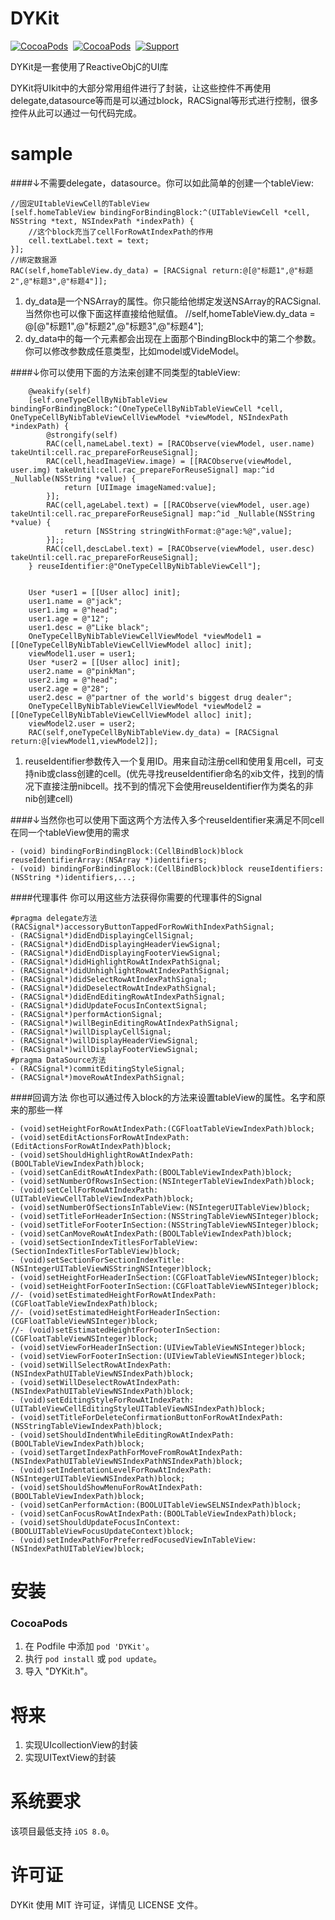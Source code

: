 DYKit
==============
[![CocoaPods](http://img.shields.io/cocoapods/v/YYKit.svg?style=flat)](http://cocoapods.org/pods/DYKit)&nbsp;
[![CocoaPods](http://img.shields.io/cocoapods/p/YYKit.svg?style=flat)](http://cocoadocs.org/docsets/DYKit)&nbsp;
[![Support](https://img.shields.io/badge/support-iOS%208%2B%20-blue.svg?style=flat)](https://www.apple.com/nl/ios/)&nbsp;

DYKit是一套使用了ReactiveObjC的UI库

DYKit将UIkit中的大部分常用组件进行了封装，让这些控件不再使用delegate,datasource等而是可以通过block，RACSignal等形式进行控制，很多控件从此可以通过一句代码完成。

sample
==============
####↓不需要delegate，datasource。你可以如此简单的创建一个tableView:

```objc
//固定UItableViewCell的TableView
[self.homeTableView bindingForBindingBlock:^(UITableViewCell *cell, NSString *text, NSIndexPath *indexPath) {
    //这个block充当了cellForRowAtIndexPath的作用
    cell.textLabel.text = text;
}];
//绑定数据源
RAC(self,homeTableView.dy_data) = [RACSignal return:@[@"标题1",@"标题2",@"标题3",@"标题4"]];
```
1. dy_data是一个NSArray的属性。你只能给他绑定发送NSArray的RACSignal.当然你也可以像下面这样直接给他赋值。
//self,homeTableView.dy_data = @[@"标题1",@"标题2",@"标题3",@"标题4"];  
2. dy_data中的每一个元素都会出现在上面那个BindingBlock中的第二个参数。你可以修改参数成任意类型，比如model或VideModel。



####↓你可以使用下面的方法来创建不同类型的tableView:

```objc
    @weakify(self)
    [self.oneTypeCellByNibTableView bindingForBindingBlock:^(OneTypeCellByNibTableViewCell *cell, OneTypeCellByNibTableViewCellViewModel *viewModel, NSIndexPath *indexPath) {
        @strongify(self)
        RAC(cell,nameLabel.text) = [RACObserve(viewModel, user.name) takeUntil:cell.rac_prepareForReuseSignal];
        RAC(cell,headImageView.image) = [[RACObserve(viewModel, user.img) takeUntil:cell.rac_prepareForReuseSignal] map:^id _Nullable(NSString *value) {
            return [UIImage imageNamed:value];
        }];
        RAC(cell,ageLabel.text) = [[RACObserve(viewModel, user.age) takeUntil:cell.rac_prepareForReuseSignal] map:^id _Nullable(NSString *value) {
            return [NSString stringWithFormat:@"age:%@",value];
        }];;
        RAC(cell,descLabel.text) = [RACObserve(viewModel, user.desc) takeUntil:cell.rac_prepareForReuseSignal];
    } reuseIdentifier:@"OneTypeCellByNibTableViewCell"];
    
    
    User *user1 = [[User alloc] init];
    user1.name = @"jack";
    user1.img = @"head";
    user1.age = @"12";
    user1.desc = @"Like black";
    OneTypeCellByNibTableViewCellViewModel *viewModel1 = [[OneTypeCellByNibTableViewCellViewModel alloc] init];
    viewModel1.user = user1;
    User *user2 = [[User alloc] init];
    user2.name = @"pinkMan";
    user2.img = @"head";
    user2.age = @"28";
    user2.desc = @"partner of the world's biggest drug dealer";
    OneTypeCellByNibTableViewCellViewModel *viewModel2 = [[OneTypeCellByNibTableViewCellViewModel alloc] init];
    viewModel2.user = user2;
    RAC(self,oneTypeCellByNibTableView.dy_data) = [RACSignal return:@[viewModel1,viewModel2]];
```
1. reuseIdentifier参数传入一个复用ID。用来自动注册cell和使用复用cell，可支持nib或class创建的cell。(优先寻找reuseIdentifier命名的xib文件，找到的情况下直接注册nibcell。找不到的情况下会使用reuseIdentifier作为类名的非nib创建cell)


####↓当然你也可以使用下面这两个方法传入多个reuseIdentifier来满足不同cell在同一个tableView使用的需求 

```objc
- (void) bindingForBindingBlock:(CellBindBlock)block reuseIdentifierArray:(NSArray *)identifiers;
- (void) bindingForBindingBlock:(CellBindBlock)block reuseIdentifiers:(NSString *)identifiers,...;
```

####代理事件
你可以用这些方法获得你需要的代理事件的Signal

```objc
#pragma delegate方法
(RACSignal*)accessoryButtonTappedForRowWithIndexPathSignal;
- (RACSignal*)didEndDisplayingCellSignal;
- (RACSignal*)didEndDisplayingHeaderViewSignal;
- (RACSignal*)didEndDisplayingFooterViewSignal;
- (RACSignal*)didHighlightRowAtIndexPathSignal;
- (RACSignal*)didUnhighlightRowAtIndexPathSignal;
- (RACSignal*)didSelectRowAtIndexPathSignal;
- (RACSignal*)didDeselectRowAtIndexPathSignal;
- (RACSignal*)didEndEditingRowAtIndexPathSignal;
- (RACSignal*)didUpdateFocusInContextSignal;
- (RACSignal*)performActionSignal;
- (RACSignal*)willBeginEditingRowAtIndexPathSignal;
- (RACSignal*)willDisplayCellSignal;
- (RACSignal*)willDisplayHeaderViewSignal;
- (RACSignal*)willDisplayFooterViewSignal;
#pragma DataSource方法
- (RACSignal*)commitEditingStyleSignal;
- (RACSignal*)moveRowAtIndexPathSignal;
```

####回调方法
你也可以通过传入block的方法来设置tableView的属性。名字和原来的那些一样

```objc
- (void)setHeightForRowAtIndexPath:(CGFloatTableViewIndexPath)block;
- (void)setEditActionsForRowAtIndexPath:(EditActionsForRowAtIndexPath)block;
- (void)setShouldHighlightRowAtIndexPath:(BOOLTableViewIndexPath)block;
- (void)setCanEditRowAtIndexPath:(BOOLTableViewIndexPath)block;
- (void)setNumberOfRowsInSection:(NSIntegerTableViewIndexPath)block;
- (void)setCellForRowAtIndexPath:(UITableViewCellTableViewIndexPath)block;
- (void)setNumberOfSectionsInTableView:(NSIntegerUITableView)block;
- (void)setTitleForHeaderInSection:(NSStringTableViewNSInteger)block;
- (void)setTitleForFooterInSection:(NSStringTableViewNSInteger)block;
- (void)setCanMoveRowAtIndexPath:(BOOLTableViewIndexPath)block;
- (void)setSectionIndexTitlesForTableView:(SectionIndexTitlesForTableView)block;
- (void)setSectionForSectionIndexTitle:(NSIntegerUITableViewNSStringNSInteger)block;
- (void)setHeightForHeaderInSection:(CGFloatTableViewNSInteger)block;
- (void)setHeightForFooterInSection:(CGFloatTableViewNSInteger)block;
//- (void)setEstimatedHeightForRowAtIndexPath:(CGFloatTableViewIndexPath)block;
//- (void)setEstimatedHeightForHeaderInSection:(CGFloatTableViewNSInteger)block;
//- (void)setEstimatedHeightForFooterInSection:(CGFloatTableViewNSInteger)block;
- (void)setViewForHeaderInSection:(UIViewTableViewNSInteger)block;
- (void)setViewForFooterInSection:(UIViewTableViewNSInteger)block;
- (void)setWillSelectRowAtIndexPath:(NSIndexPathUITableViewNSIndexPath)block;
- (void)setWillDeselectRowAtIndexPath:(NSIndexPathUITableViewNSIndexPath)block;
- (void)setEditingStyleForRowAtIndexPath:(UITableViewCellEditingStyleUITableViewNSIndexPath)block;
- (void)setTitleForDeleteConfirmationButtonForRowAtIndexPath:(NSStringTableViewIndexPath)block;
- (void)setShouldIndentWhileEditingRowAtIndexPath:(BOOLTableViewIndexPath)block;
- (void)setTargetIndexPathForMoveFromRowAtIndexPath:(NSIndexPathUITableViewNSIndexPathNSIndexPath)block;
- (void)setIndentationLevelForRowAtIndexPath:(NSIntegerUITableViewNSIndexPath)block;
- (void)setShouldShowMenuForRowAtIndexPath:(BOOLTableViewIndexPath)block;
- (void)setCanPerformAction:(BOOLUITableViewSELNSIndexPath)block;
- (void)setCanFocusRowAtIndexPath:(BOOLTableViewIndexPath)block;
- (void)setShouldUpdateFocusInContext:(BOOLUITableViewFocusUpdateContext)block;
- (void)setIndexPathForPreferredFocusedViewInTableView:(NSIndexPathUITableView)block;

```






安装
==============

### CocoaPods

1. 在 Podfile 中添加  `pod 'DYKit'`。
2. 执行 `pod install` 或 `pod update`。
3. 导入 \"DYKit.h\"。

将来
==============
1. 实现UIcollectionView的封装
2. 实现UITextView的封装

系统要求
==============
该项目最低支持 `iOS 8.0`。

许可证
==============
DYKit 使用 MIT 许可证，详情见 LICENSE 文件。


